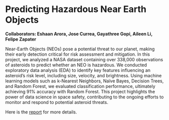 # Predicting Hazardous Near Earth Objects
**Collaborators: Eshaan Arora, Jose Currea, Gayathree Gopi, Aileen Li, Felipe Zapater**

Near-Earth Objects (NEOs) pose a potential threat to our planet, making their early detection critical for risk assessment and mitigation. 
In this project, we analyzed a NASA dataset containing over 338,000 observations of asteroids to predict whether an NEO is hazardous. 
We conducted exploratory data analysis (EDA) to identify key features influencing an asteroid’s risk level, including size, velocity, and brightness. 
Using machine learning models such as k-Nearest Neighbors, Naïve Bayes, Decision Trees, and Random Forest, we evaluated classification performance, ultimately achieving 91% accuracy with Random Forest. 
This project highlights the power of data science in space safety, contributing to the ongoing efforts to monitor and respond to potential asteroid threats.

Here is the [report](https://github.com/TartFroYo/Predicting-Hazardous-Near-Earth-Objects/blob/main/Project_Arora_Currea_Gopi_Li_Zapater.pdf) for more details.
